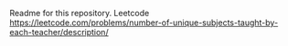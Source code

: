 Readme for this repository. Leetcode https://leetcode.com/problems/number-of-unique-subjects-taught-by-each-teacher/description/
